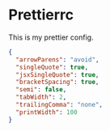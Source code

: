 # Prettierrc

This is my prettier config.

```json
{
  "arrowParens": "avoid",
  "singleQuote": true,
  "jsxSingleQuote": true,
  "bracketSpacing": true,
  "semi": false,
  "tabWidth": 2,
  "trailingComma": "none",
  "printWidth": 100
}
```
